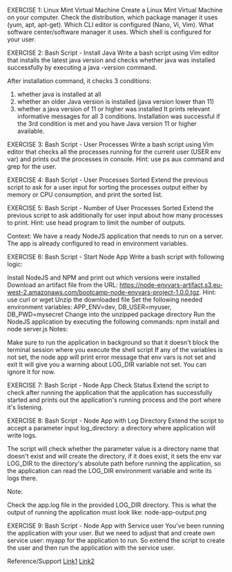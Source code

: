 EXERCISE 1: Linux Mint Virtual Machine
Create a Linux Mint Virtual Machine on your computer. Check the distribution, which package manager it uses (yum, apt, apt-get). Which CLI editor is configured (Nano, Vi, Vim). What software center/software manager it uses. Which shell is configured for your user. 



EXERCISE 2: Bash Script - Install Java
Write a bash script using Vim editor that installs the latest java version and checks whether java was installed successfully by executing a java -version command.

After installation command, it checks 3 conditions:

1. whether java is installed at all
2. whether an older Java version is installed (java version lower than 11)
3. whether a java version of 11 or higher was installed
It prints relevant informative messages for all 3 conditions. Installation was successful if the 3rd condition is met and you have Java version 11 or higher available.





EXERCISE 3: Bash Script - User Processes
Write a bash script using Vim editor that checks all the processes running for the current user (USER env var) and prints out the processes in console. Hint: use ps aux command and grep for the user.



EXERCISE 4: Bash Script - User Processes Sorted
Extend the previous script to ask for a user input for sorting the processes output either by memory or CPU consumption, and print the sorted list.



EXERCISE 5: Bash Script - Number of User Processes Sorted
Extend the previous script to ask additionally for user input about how many processes to print. Hint: use head program to limit the number of outputs. 





Context: We have a ready NodeJS application that needs to run on a server. The app is already configured to read in environment variables.

EXERCISE 6: Bash Script - Start Node App
Write a bash script with following logic: 

Install NodeJS and NPM and print out which versions were installed
Download an artifact file from the URL: https://node-envvars-artifact.s3.eu-west-2.amazonaws.com/bootcamp-node-envvars-project-1.0.0.tgz. Hint: use curl or wget
Unzip the downloaded file
Set the following needed environment variables: APP_ENV=dev, DB_USER=myuser, DB_PWD=mysecret
Change into the unzipped package directory
Run the NodeJS application by executing the following commands:  npm install and node server.js
Notes:

Make sure to run the application in background so that it doesn't block the terminal session where you execute the shell script
If any of the variables is not set, the node app will print error message that env vars is not set and exit
It will give you a warning about LOG_DIR variable not set. You can ignore it for now.


EXERCISE 7: Bash Script - Node App Check Status
Extend the script to check after running the application that the application has successfully started and prints out the application's running process and the port where it's listening. 



EXERCISE 8: Bash Script - Node App with Log Directory
Extend the script to accept a parameter input log_directory: a directory where application will write logs.

The script will check whether the parameter value is a directory name that doesn't exist and will create the directory, if it does exist, it sets the env var LOG_DIR to the directory's absolute path before running the application, so the application can read the LOG_DIR environment variable and write its logs there.

Note:

Check the app.log file in the provided LOG_DIR directory.
This is what the output of running the application must look like: node-app-output.png


EXERCISE 9: Bash Script - Node App with Service user
You've been running the application with your user. But we need to adjust that and create own service user: myapp for the application to run. So extend the script to create the user and then run the application with the service user. 

Reference/Support [Link1](https://www.techworld-with-nana.com/devops-bootcamp) [Link2](https://hpc.ua.edu/wp-content/uploads/2022/02/Linux_bash_cheat_sheet.pdf)